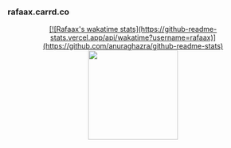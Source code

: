 ### rafaax.carrd.co
<div align="center">
  <a href="https://github.com/rafaax">
<!--   <img height="180em" src="https://github-readme-stats.vercel.app/api?username=rafaax&show_icons=true&theme=synthwave&include_all_commits=true&count_private=true"/> -->
    [![Rafaax's wakatime stats](https://github-readme-stats.vercel.app/api/wakatime?username=rafaax)](https://github.com/anuraghazra/github-readme-stats)
  <img height="180em" src="https://github-readme-stats.vercel.app/api/top-langs/?username=rafaax&layout=compact&langs_count=7&theme=synthwave"/>
</div>
